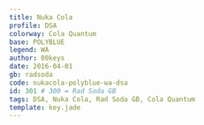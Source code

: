 ```yaml
---
title: Nuka Cola
profile: DSA
colorway: Cola Quantum
base: POLYBLUE
legend: WA
author: 00keys
date: 2016-04-01
gb: radsoda
code: nukacola-polyblue-wa-dsa
id: 301 # 300 = Rad Soda GB
tags: DSA, Nuka Cola, Rad Soda GB, Cola Quantum
template: key.jade
---
```




